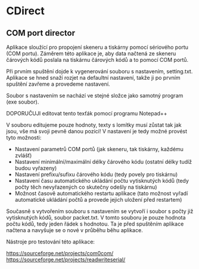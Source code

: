 # CDirect 
## COM port director

Aplikace sloužící pro propojení skeneru a tiskárny pomocí sériového portu (COM portu).
Záměrem této aplikace je, aby data načtená ze skeneru čárových kódů poslala na tiskárnu čárových kódů a to pomocí COM portů.

Při prvním spuštění dojde k vygenerování souboru s nastavením, setting.txt.
Aplikace se hned snaží rozjet na defaultní nastavení, takže ji po prvním spuštění zavřeme a provedeme nastavení.

Soubor s nastavením se nachází ve stejné složce jako samotný program (exe soubor).

DOPORUČUJI editovat tento texťák pomocí programu Notepad++

V souboru editujeme pouze hodnoty, texty s lomítky musí zůstat tak jak jsou, vše má svoji pevně danou pozici!
V nastavení je tedy možné provést tyto možnosti:

- Nastavení parametrů COM portů (jak skeneru, tak tiskárny, každému zvlášť)
- Nastavení minimální/maximální délky čárového kódu (ostatní délky tudíž budou vyřazeny)
- Nastavení prefixu/sufixu čárového kódu (tedy povely pro tiskárnu)
- Nastavení času automatického ukládání počtu vytisknutých kódů (tedy počty těch nevyřazených co skutečny odešly na tiskárnu)
- Možnost časově automatického restartu aplikace (tato možnost vyřadí automatické ukládání počtů a provede jejich uložení před restartem)

Současně s vytvořením souboru s nastavením se vytvoří i soubor s počty již vytisknutých kódů, soubor packet.txt.
V tomto souboru je pouze hodnota počtu kódů, tedy jeden řádek s hodnotou. Ta je před spuštěním aplikace načtena a navyšuje se o nové v průběhu běhu aplikace.

Nástroje pro testování této aplikace:

https://sourceforge.net/projects/com0com/
https://sourceforge.net/projects/readwriteserial/



